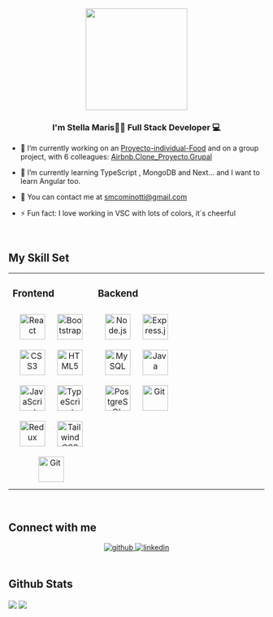 <div align="center">
<img src="https://app.vana.com/_next/image?url=https%3A%2F%2Fstorage.googleapis.com%2Fvana-jobs-output%2Fcaae3b79-26b6-4f69-96f0-eb5e8c0c271b%252F572794b8-8995-4436-a927-9aea9dac190b.png&w=640&q=40" align="center" height="200" width="200" />
</div>  
  

### <div align="center">I'm Stella Maris👩‍💻 Full Stack Developer 💻</div>  
  

- 🔭 I’m currently working on an [Proyecto-individual-Food](https://github.com/SMCominotti/Proyecto-individual-Food.git)  and on a group project, with 6 colleagues: [Airbnb.Clone_Proyecto.Grupal](https://github.com/SMCominotti/Airbnb.Clone_Proyecto.Grupal.git)
  

- 🌱 I’m currently learning TypeScript , MongoDB and Next... and I want to learn Angular too.  
  

- 📨 You can contact me at smcominotti@gmail.com  
  

- ⚡ Fun fact: I love working in VSC with lots of colors, it´s cheerful  
  

<br/>  


## My Skill Set  
<table><tr><td valign="top" width="33%">



### Frontend  
<div align="center">  
<a href="https://reactjs.org/" target="_blank"><img style="margin: 10px" src="https://profilinator.rishav.dev/skills-assets/react-original-wordmark.svg" alt="React" height="50" /></a>  
<a href="https://getbootstrap.com/docs/3.4/javascript/" target="_blank"><img style="margin: 10px" src="https://profilinator.rishav.dev/skills-assets/bootstrap-plain.svg" alt="Bootstrap" height="50" /></a>  
<a href="https://www.w3schools.com/css/" target="_blank"><img style="margin: 10px" src="https://profilinator.rishav.dev/skills-assets/css3-original-wordmark.svg" alt="CSS3" height="50" /></a>  
<a href="https://en.wikipedia.org/wiki/HTML5" target="_blank"><img style="margin: 10px" src="https://profilinator.rishav.dev/skills-assets/html5-original-wordmark.svg" alt="HTML5" height="50" /></a>  
<a href="https://www.javascript.com/" target="_blank"><img style="margin: 10px" src="https://profilinator.rishav.dev/skills-assets/javascript-original.svg" alt="JavaScript" height="50" /></a>  
<a href="https://www.typescriptlang.org/" target="_blank"><img style="margin: 10px" src="https://profilinator.rishav.dev/skills-assets/typescript-original.svg" alt="TypeScript" height="50" /></a>  
<a href="https://redux.js.org/" target="_blank"><img style="margin: 10px" src="https://profilinator.rishav.dev/skills-assets/redux-original.svg" alt="Redux" height="50" /></a>  
<a href="https://www.tailwindcss.com/" target="_blank"><img style="margin: 10px" src="https://profilinator.rishav.dev/skills-assets/tailwindcss.svg" alt="Tailwind CSS" height="50" /></a>  
<a href="https://github.com/" target="_blank"><img style="margin: 10px" src="https://profilinator.rishav.dev/skills-assets/git-scm-icon.svg" alt="Git" height="50" /></a>  
</div>

</td><td valign="top" width="33%">



### Backend  
<div align="center">  
<a href="https://nodejs.org/" target="_blank"><img style="margin: 10px" src="https://profilinator.rishav.dev/skills-assets/nodejs-original-wordmark.svg" alt="Node.js" height="50" /></a>  
<a href="https://expressjs.com/" target="_blank"><img style="margin: 10px" src="https://profilinator.rishav.dev/skills-assets/express-original-wordmark.svg" alt="Express.js" height="50" /></a>  
<a href="https://www.mysql.com/" target="_blank"><img style="margin: 10px" src="https://profilinator.rishav.dev/skills-assets/mysql-original-wordmark.svg" alt="MySQL" height="50" /></a>  
<a href="https://www.java.com/" target="_blank"><img style="margin: 10px" src="https://profilinator.rishav.dev/skills-assets/java-original-wordmark.svg" alt="Java" height="50" /></a>  
<a href="https://www.postgresql.org/" target="_blank"><img style="margin: 10px" src="https://profilinator.rishav.dev/skills-assets/postgresql-original-wordmark.svg" alt="PostgreSQL" height="50" /></a>  
<a href="https://github.com/" target="_blank"><img style="margin: 10px" src="https://profilinator.rishav.dev/skills-assets/git-scm-icon.svg" alt="Git" height="50" /></a>  
</div>

</td><td valign="top" width="33%">



</td></tr></table>  

<br/>  


## Connect with me  
<div align="center">
<a href="https://github.com/SMCominotti" target="_blank">
<img src=https://img.shields.io/badge/github-%2324292e.svg?&style=for-the-badge&logo=github&logoColor=white alt=github style="margin-bottom: 5px;" />
</a>
<a href="https://linkedin.com/in/https://www.linkedin.com/in/stella-maris-cominotti/" target="_blank">
<img src=https://img.shields.io/badge/linkedin-%231E77B5.svg?&style=for-the-badge&logo=linkedin&logoColor=white alt=linkedin style="margin-bottom: 5px;" />
</a>  
</div>  
  

<br/>  


## Github Stats  

<div>
  <img src="https://github-readme-stats.vercel.app/api?username=SMCominotti&show_icons=true&count_private=true&hide_border=true" align="center" />
  <img src="https://github-readme-stats.vercel.app/api/top-langs/?username=SMCominotti&theme=react&layout=compact&langs_count=6&include_all_commits=true" align="center" />
</div>




